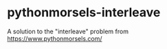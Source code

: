 # pythonmorsels-interleave
A solution to the "interleave" problem from https://www.pythonmorsels.com/
